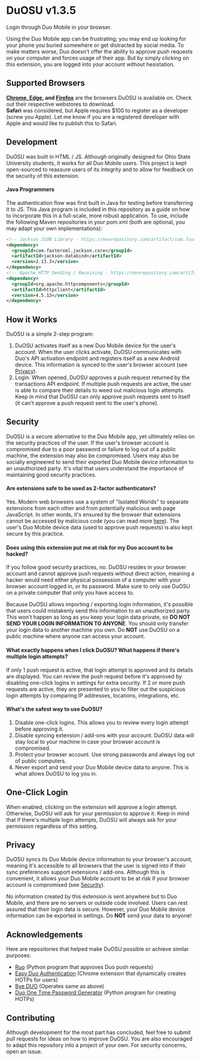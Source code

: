 # DuOSU v1.3.5
Login through Duo Mobile in your browser.

Using the Duo Mobile app can be frustrating; you may end up looking for your phone you buried somewhere or get distracted by social media. To make matters worse, Duo doesn't offer the ability to approve push requests on your computer and forces usage of their app. But by simply clicking on this extension, you are logged into your account without hesistation.

Supported Browsers
------------------

**[Chrome, Edge](https://chrome.google.com/webstore/detail/duosu/bnfooenhhgcnhdkdjelgmmkpaemlnoek), and [Firefox](https://addons.mozilla.org/en-US/firefox/addon/duosu/)** are the browsers DuOSU is available on. Check out their respective webstores to download.<br>
**Safari** was considered, but Apple requires $100 to register as a developer (screw you Apple). Let me know if you are a registered developer with Apple and would like to publish this to Safari.

Development
-----------

DuOSU was built in HTML / JS. Although originally designed for Ohio State University students, it works for all Duo Mobile users. This project is kept open-sourced to reassure users of its integrity and to allow for feedback on the security of this extension.

#### Java Programmers
The authentication flow was first built in Java for testing before transferring it to JS. This Java program is included in this repository as a guide on how to incorporate this in a full-scale, more robust application. To use, include the following Maven repositories in your pom.xml (both are optional, you may adapt your own implementations):

```xml
<!-- Jackson JSON Library - https://mvnrepository.com/artifact/com.fasterxml.jackson.core/jackson-core -->
<dependency>
  <groupId>com.fasterxml.jackson.core</groupId>
  <artifactId>jackson-databind</artifactId>
  <version>2.13.3</version>
</dependency>
<!-- Apache HTTP Sending / Receiving - https://mvnrepository.com/artifact/org.apache.httpcomponents/httpclient -->
<dependency>
  <groupId>org.apache.httpcomponents</groupId>
  <artifactId>httpclient</artifactId>
  <version>4.5.13</version>
</dependency>
```

How it Works
------------
DuOSU is a simple 2-step program:

1. DuOSU activates itself as a new Duo Mobile device for the user's account. When the user clicks activate, DuOSU communicates with Duo's API activation endpoint and registers itself as a new Android device. This information is synced to the user's browser account (see [Privacy](#privacy)).
2. Login. When opened, DuOSU approves a push request returned by the transactions API endpoint. If multiple push requests are active, the user is able to compare their details to weed out malicious login attempts. Keep in mind that DuOSU can only approve push requests sent to itself (it can't approve a push request sent to the user's phone).

Security
--------
DuOSU is a secure alternative to the Duo Mobile app, yet ultimately relies on the security practices of the user. If the user's browser account is compromised due to a poor password or failure to log out of a public machine, the extension may also be compromised. Users may also be socially engineered to send their exported Duo Mobile device information to an unauthorized party. It's vital that users understand the importance of maintaining good security practices.

#### Are extensions safe to be used as 2-factor authenticators?
Yes. Modern web browsers use a system of "Isolated Worlds" to separate extensions from each other and from potentially malicious web page JavaScript. In other words, it's ensured by the browser that extensions cannot be accessed by malicious code (you can read more [here](https://developer.chrome.com/docs/extensions/mv3/content_scripts/#isolated_world)). The user's Duo Mobile device data (used to approve push requests) is also kept secure by this practice.

#### Does using this extension put me at risk for my Duo account to be hacked?
If you follow good security practices, no. DuOSU resides in your browser account and cannot approve push requests without direct action, meaning a hacker would need either physical possession of a computer with your browser account logged in, or its password. Make sure to only use DuOSU on a private computer that only you have access to.

Because DuOSU allows importing / exporting login information, it's possible that users could mistakenly send this information to an unauthorized party. This won't happen as long as you keep your login data private, so **DO NOT SEND YOUR LOGIN INFORMATION TO ANYONE**. You should only transfer your login data to another machine you own. Do **NOT** use DuOSU on a public machine where anyone can access your account.

#### What exactly happens when I click DuOSU? What happens if there's multiple login attempts?
If only 1 push request is active, that login attempt is approved and its details are displayed. You can review the push request before it's approved by disabling one-click logins in settings for extra security. If 2 or more push requests are active, they are presented to you to filter out the suspicious login attempts by comparing IP addresses, locations, integrations, etc.

#### What's the safest way to use DuOSU?
1. Disable one-click logins. This allows you to review every login attempt before approving it.
2. Disable syncing extension / add-ons with your account. DuOSU data will stay local to your machine in case your browser account is compromised.
3. Protect your browser account. Use strong passwords and always log out of public computers.
4. Never export and send your Duo Mobile device data to anyone. This is what allows DuOSU to log you in.

One-Click Login
---------------
When enabled, clicking on the extension will approve a login attempt. Otherwise, DuOSU will ask for your permission to approve it. Keep in mind that if there's multiple login attempts, DuOSU will always ask for your permission regardless of this setting.

Privacy
-------
DuOSU syncs its Duo Mobile device information to your browser's account, meaning it's accessible to all browsers that the user is signed into if their sync preferences support extensions / add-ons. Although this is convenient, it allows your Duo Mobile account to be at risk if your browser account is compromised (see [Security](#security)).

No information created by this extension is sent anywhere but to Duo Mobile, and there are no servers or outside code involved. Users can rest assured that their login data is secure. However, your Duo Mobile device information can be exported in settings. Do **NOT** send your data to anyone!

Acknowledgements
----------------
Here are repositories that helped make DuOSU possible or achieve similar purposes:

- [Ruo](https://github.com/falsidge/ruo) (Python program that approves Duo push requests)
- [Easy Duo Authentication](https://github.com/SparkShen02/Easy-Duo-Authentication) (Chrome extension that dynamically creates HOTPs for users)
- [Bye DUO](https://github.com/yuchenliu15/bye-duo) (Operates same as above)
- [Duo One Time Password Generator](https://github.com/revalo/duo-bypass) (Python program for creating HOTPs)

Contributing
------------
Although development for the most part has concluded, feel free to submit pull requests for ideas on how to improve DuOSU. You are also encouraged to adapt this repository into a project of your own. For security concerns, open an issue.
